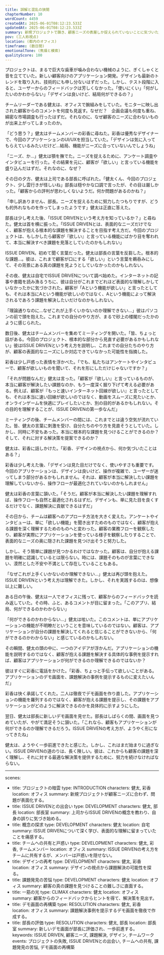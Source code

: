 ```yaml
---
title: 誤解と混乱の狭間
chapterNumber: 10
wordCount: 4459
createdAt: 2025-06-01T08:12:23.533Z
updatedAt: 2025-06-01T08:12:23.533Z
summary: 新規プロジェクトで躓き、顧客ニーズの表層しか捉えられていないことに気づいた主人公が、ISSUE DRIVENの概念を学び始める。
pov: (三人称視点)
location: (都内のオフィス)
timeframe: (数日間)
emotionalTone: (焦燥と模索)
qualityScore: 100
---
```


プロジェクトは、まるで巨大な歯車が噛み合わない機械のように、ぎくしゃくと音を立てていた。新しい顧客向けのアプリケーション開発。デザインも最新のトレンドを取り入れ、技術的にも申し分ないはずだった。しかし、テスト段階に入ると、ユーザーからのフィードバックは芳しくなかった。「使いにくい」「何がしたいのかわからない」「デザインは良いけど、結局何ができるの？」

チームリーダーである健太は、オフィスで腕組みをしていた。モニターに映し出された顧客からのコメントを何度も見返す。なぜだ？　企画会議も何度も重ね、綿密な市場調査も行ったはずだ。それなのに、なぜ顧客のニーズに合わないものが出来上がってしまったのか。

「どう思う？」健太はチームメンバーの彩香に尋ねた。彩香は優秀なデザイナーで、今回のアプリケーションのUI/UXを担当していた。「デザインは気に入ってもらえているみたいだけど…結局、機能がニーズに合っていないんでしょうね」

「ニーズ、か…」健太は顎を撫でた。ニーズを捉えるために、アンケート調査やインタビューを行った。その結果を元に、顧客が「欲しい」と言っている機能を盛り込んだはずだ。それなのに、なぜ？

その日の夕方、健太は上司である部長に呼ばれた。「健太くん、今回のプロジェクト、少し雲行きが怪しいね」部長は穏やかな口調で言ったが、その目は厳しかった。「顧客からの評判が思わしくないようだ。何か問題があるのかね？」

「申し訳ありません、部長。ニーズを捉えるために努力したつもりですが、どうも的外れなものを作ってしまったようです」健太は正直に答えた。

部長は少し考えた後、「ISSUE DRIVENという考え方を知っているか？」と尋ねた。健太は首を横に振った。「ISSUE DRIVENとは、表面的なニーズだけでなく、顧客が抱える根本的な課題を解決することを目指す考え方だ。今回のプロジェクトは、もしかしたら顧客が『欲しい』と言っている機能にばかり目を奪われて、本当に解決すべき課題を見落としていたのかもしれない」

ISSUE DRIVEN。初めて聞く言葉だった。健太は部長の言葉を反芻した。根本的な課題…。彼は、これまで顧客が口にする「欲しい」という言葉を鵜呑みにして、その背景にある真の課題を見ようとしていなかったのかもしれない。

その夜、健太は自宅でISSUE DRIVENについて調べ始めた。インターネットの記事や書籍を読み漁るうちに、彼は自分がこれまでどれほど表面的な理解しかしていなかったかに気づかされた。顧客が「Aという機能が欲しい」と言ったとしても、それは本当にAという機能が欲しいのではなく、Aという機能によって解決されるであろう課題を解決したいだけなのかもしれない。

「理論通りなのに…なぜこれが上手くいかないのか理解できない…」彼はパソコンの前で頭を抱えた。これまでの自分のやり方が、まるで砂上の楼閣だったかのように感じられた。

数日後、健太はチームメンバーを集めてミーティングを開いた。「皆、ちょっと話がある。今回のプロジェクト、根本的な部分から見直す必要があるかもしれない」彼はISSUE DRIVENという考え方を説明し、これまでの自分たちのやり方が、顧客の表面的なニーズにしか対応できていなかった可能性を指摘した。

彩香は少し戸惑った表情を浮かべた。「でも、私たちはアンケートやインタビューで、顧客が欲しいものを聞いて、それを形にしただけじゃないですか？」

「それが問題なんだ」健太は言った。「顧客が『欲しい』と言っているものが、本当に顧客が解決したい課題なのか、もう一度深く掘り下げて考える必要がある。例えば、顧客が『もっと速いインターネット回線が欲しい』と言ったとしても、それは本当に速い回線が欲しいのではなく、動画をスムーズに見たいとか、オンラインゲームを快適にプレイしたいとか、別の目的があるかもしれない。その目的を理解することが、ISSUE DRIVENの第一歩なんだ」

ミーティングの後、チームメンバーの間には、これまでとは違う空気が流れていた。皆、健太の言葉に刺激を受け、自分たちのやり方を見直そうとしていた。しかし、同時に不安もあった。本当に根本的な課題を見つけることができるのか？　そして、それに対する解決策を提案できるのか？

健太は、彩香に話しかけた。「彩香、デザインの視点から、何か気づいたことはある？」

彩香は少し考えた後、「デザインは見た目だけでなく、使いやすさも重要です。今回のアプリケーションは、デザインは良いけど、操作が複雑で、ユーザーが迷ってしまう部分があるかもしれません。それは、顧客が本当に解決したい課題を理解していないから、操作フローが最適化されていないのかもしれません」

健太は彩香の言葉に頷いた。「そうだ。顧客が本当に解決したい課題を理解すれば、操作フローも自然と最適化されるはずだ。デザインも、単に見た目を良くするだけでなく、課題解決に貢献できるはずだ」

その日から、チームは顧客へのアプローチ方法を大きく変えた。アンケートやインタビューは、単に「欲しい機能」を聞き出すためのものではなく、顧客が抱える課題を深く理解するためのものへと変わった。顧客の業務フローを観察したり、顧客が実際にアプリケーションを使っている様子を観察したりすることで、表面的なニーズの奥に隠された課題を見つけ出そうと努力した。

しかし、そう簡単に課題が見つかるわけではなかった。顧客は、自分が抱える課題を明確に認識しているとは限らない。時には、課題そのものが言葉にできない、漠然とした不安や不満として存在していることもある。

「なぜこれが上手くいかないのか理解できない…」健太は再び頭を抱えた。ISSUE DRIVENという考え方は理解できた。しかし、それを実践するのは、想像以上に難しい。

ある日の午後、健太は一人でオフィスに残って、顧客からのフィードバックを読み返していた。その時、ふと、あるコメントが目に留まった。「このアプリ、結局、何ができるのかわからない」

「何ができるのかわからない…」健太は呟いた。このコメントは、単にアプリケーションの機能が不明瞭だということを意味しているのではない。顧客は、アプリケーションが自分の課題を解決してくれると信じることができないから、「何ができるのかわからない」と感じているのかもしれない。

その瞬間、健太の頭の中に、一つのアイデアが浮かんだ。アプリケーションの機能を説明するのではなく、顧客が抱える課題を解決する具体的な事例を提示すれば、顧客はアプリケーションが何ができるのか理解できるのではないか？

彼はすぐに彩香に電話をかけた。「彩香、ちょっと手伝って欲しいことがある。アプリケーションのデモ画面を、課題解決の事例を提示するものに変えたいんだ」

彩香は快く承諾してくれた。二人は徹夜でデモ画面を作り直した。アプリケーションの機能を羅列するのではなく、顧客が抱える課題を提示し、その課題をアプリケーションがどのように解決できるのかを具体的に示すようにした。

翌日、健太は部長に新しいデモ画面を見せた。部長はしばらくの間、画面を見つめていたが、やがて満足そうに頷いた。「これなら、顧客もアプリケーションが何ができるのか理解できるだろう。ISSUE DRIVENの考え方が、ようやく形になってきたね」

健太は、ようやく一歩前進できたと感じた。しかし、これはまだ始まりに過ぎない。ISSUE DRIVENの道のりは、長く険しい。彼は、これからも顧客の課題を深く理解し、それに対する最適な解決策を提供するために、努力を続けなければならない。

---
scenes:
  - title: プロジェクトの暗雲
    type: INTRODUCTION
    characters: 健太, 彩香
    location: オフィス
    summary: 新規プロジェクトが顧客ニーズに合わず、問題が表面化する。
  - title: ISSUE DRIVENとの出会い
    type: DEVELOPMENT
    characters: 健太, 部長
    location: 部長室
    summary: 上司からISSUE DRIVENの概念を教わり、自身の誤りに気づき始める。
  - title: 概念の探求
    type: DEVELOPMENT
    characters: 健太
    location: 自宅
    summary: ISSUE DRIVENについて深く学び、表面的な理解に留まっていたことを痛感する。
  - title: チームへの共有と戸惑い
    type: DEVELOPMENT
    characters: 健太, 彩香, チームメンバー
    location: オフィス
    summary: ISSUE DRIVENの考え方をチームに共有するが、メンバーは戸惑いを隠せない。
  - title: デザインの再考
    type: DEVELOPMENT
    characters: 健太, 彩香
    location: オフィス
    summary: デザインの視点から課題解決の可能性を探る。
  - title: 課題発見の苦悩
    type: DEVELOPMENT
    characters: 健太
    location: オフィス
    summary: 顧客の真の課題を見つけることの難しさに直面する。
  - title: 一筋の光
    type: CLIMAX
    characters: 健太
    location: オフィス
    summary: 顧客からのフィードバックからヒントを得て、解決策を見出す。
  - title: デモ画面の再構築
    type: RESOLUTION
    characters: 健太, 彩香
    location: オフィス
    summary: 課題解決事例を提示するデモ画面を徹夜で作成する。
  - title: 部長の評価
    type: RESOLUTION
    characters: 健太, 部長
    location: 部長室
    summary: 新しいデモ画面が部長に評価され、一歩前進する。
keywords: ISSUE DRIVEN, 顧客ニーズ, 課題解決, デザイン, チームワーク
events: プロジェクトの失敗, ISSUE DRIVENとの出会い, チームへの共有, 課題発見の苦悩, デモ画面の再構築